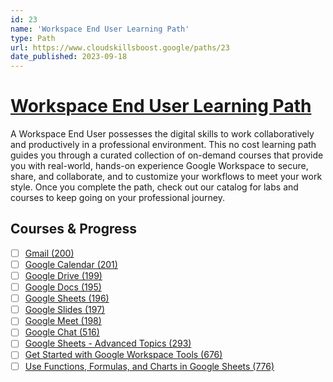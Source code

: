 ```yaml
---
id: 23
name: 'Workspace End User Learning Path'
type: Path
url: https://www.cloudskillsboost.google/paths/23
date_published: 2023-09-18
---
```


# [Workspace End User Learning Path](https://www.cloudskillsboost.google/paths/23)

A Workspace End User possesses the digital skills to work collaboratively and productively in a professional environment. This no cost learning path guides you through a curated collection of on-demand courses that provide you with real-world, hands-on experience Google Workspace to secure, share, and collaborate, and to customize your workflows to meet your work style. Once you complete the path, check out our catalog for labs and courses to keep going on your professional journey.

## Courses & Progress

* [ ] [Gmail (200)](../courses/Gmail.md)
* [ ] [Google Calendar (201)](../courses/Google-Calendar.md)
* [ ] [Google Drive (199)](../courses/Google-Drive.md)
* [ ] [Google Docs (195)](../courses/Google-Docs.md)
* [ ] [Google Sheets (196)](../courses/Google-Sheets.md)
* [ ] [Google Slides (197)](../courses/Google-Slides.md)
* [ ] [Google Meet (198)](../courses/Google-Meet.md)
* [ ] [Google Chat (516)](../courses/Google-Chat.md)
* [ ] [Google Sheets - Advanced Topics (293)](../courses/Google-Sheets-Advanced-Topics.md)
* [ ] [Get Started with Google Workspace Tools (676)](../courses/Get-Started-with-Google-Workspace-Tools.md)
* [ ] [Use Functions, Formulas, and Charts in Google Sheets (776)](../courses/Use-Functions-Formulas-and-Charts-in-Google-Sheets.md)
